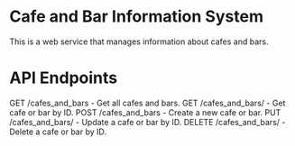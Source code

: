 # Cafe and Bar Information System

This is a web service that manages information about cafes and bars.

# API Endpoints
GET /cafes_and_bars - Get all cafes and bars.
GET /cafes_and_bars/<id> - Get cafe or bar by ID.
POST /cafes_and_bars - Create a new cafe or bar.
PUT /cafes_and_bars/<id> - Update a cafe or bar by ID.
DELETE /cafes_and_bars/<id> - Delete a cafe or bar by ID.
